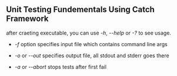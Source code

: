 ## Unit Testing Fundementals Using Catch Framework

after craeting executable, you can use *-h*, *--help* or *-?* to see usage.

- *-f* option specifies input file which contains command line args

- *-o* or *--out* specifies output file, all stdout and stderr goes there

- *-a* or *--abort* stops tests after first fail